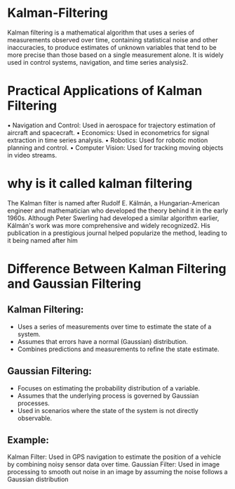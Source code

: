 # Kalman-Filtering
Kalman filtering is a mathematical algorithm that uses a series of measurements observed over time, containing statistical noise and other inaccuracies, to produce estimates of unknown variables that tend to be more precise than those based on a single measurement alone. It is widely used in control systems, navigation, and time series analysis2.

# Practical Applications of Kalman Filtering
•	Navigation and Control: Used in aerospace for trajectory estimation of aircraft and spacecraft.
•	Economics: Used in econometrics for signal extraction in time series analysis.
•	Robotics: Used for robotic motion planning and control.
•	Computer Vision: Used for tracking moving objects in video streams.

# why is it called kalman filtering
The Kalman filter is named after Rudolf E. Kálmán, a Hungarian-American engineer and mathematician who developed the theory behind it in the early 1960s. Although Peter Swerling had developed a similar algorithm earlier, Kálmán's work was more comprehensive and widely recognized2. His publication in a prestigious journal helped popularize the method, leading to it being named after him

# Difference Between Kalman Filtering and Gaussian Filtering
## Kalman Filtering:
* Uses a series of measurements over time to estimate the state of a system.
* Assumes that errors have a normal (Gaussian) distribution.
* Combines predictions and measurements to refine the state estimate.
## Gaussian Filtering:
* Focuses on estimating the probability distribution of a variable.
* Assumes that the underlying process is governed by Gaussian processes.
* Used in scenarios where the state of the system is not directly observable.
## Example:
Kalman Filter: Used in GPS navigation to estimate the position of a vehicle by combining noisy sensor data over time.
Gaussian Filter: Used in image processing to smooth out noise in an image by assuming the noise follows a Gaussian distribution
